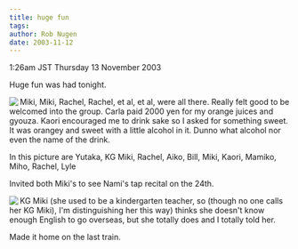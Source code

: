 ```yaml
---
title: huge fun
tags: 
author: Rob Nugen
date: 2003-11-12
---
```


<p class=date>1:26am JST Thursday 13 November 2003</p>

<p>Huge fun was had tonight.</p>

<p><a href="/images/travel/japan2003-2004/parties/NOVA/unofficial/warawara_2003_nov_12.jpg"><img
src="/images/travel/japan2003-2004/parties/NOVA/unofficial/thumbs/warawara_2003_nov_12.jpg" align="left"></a>
Miki, Miki, Rachel, Rachel, et al, et al, were all there.  Really felt
good to be welcomed into the group.  Carla paid 2000 yen for my orange
juices and gyouza.  Kaori encouraged me to drink sake so I asked for
something sweet.  It was orangey and sweet with a little alcohol in
it.  Dunno what alcohol nor even the name of the drink.</p>

<p>In this picture are Yutaka, KG Miki, Rachel, Aiko, Bill, Miki,
Kaori, Mamiko, Miho, Rachel, Lyle</p>

<p>Invited both Miki's to see Nami's tap recital on the 24th.</p>

<p><a href="/images/travel/japan2003-2004/peeps/Miki/miki_rob.jpg"><img
src="/images/travel/japan2003-2004/peeps/Miki/thumbs/miki_rob.jpg" align="left"></a> KG Miki (she
used to be a kindergarten teacher, so (though no one calls her KG
Miki), I'm distinguishing her this way) thinks she doesn't know enough
English to go overseas, but she totally does and I totally told
her.</p>

<p>Made it home on the last train.</p>
